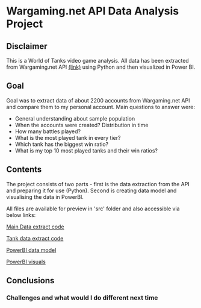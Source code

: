 # Wargaming.net API Data Analysis Project

## Disclaimer
This is a World of Tanks video game analysis. All data has been extracted from Wargaming.net API [(link)](https://developers.wargaming.net/reference/all/wot/account/list/?r_realm=eu) using Python and then visualized in Power BI.

## Goal

Goal was to extract data of about 2200 accounts from Wargaming.net API and compare them to my personal account. Main questions to answer were:

- General understanding about sample population
- When the accounts were created? Distribution in time
- How many battles played?
- What is the most played tank in every tier?
- Which tank has the biggest win ratio?
- What is my top 10 most played tanks and their win ratios?



## Contents
The project consists of two parts - first is the data extraction from the API and preparing it for use (Python). Second is creating data model and visualising the data in PowerBI. 

All files are available for preview in 'src' folder and also accessible via below links:

[Main Data extract code](src/Players_data.ipynb)

[Tank data extract code](src/Tank-data.ipynb)

[PowerBI data model](src/Power%20Bi%20Model.JPG)

[PowerBI visuals](src/Power%20BI%20_Wargaming%20project.pdf)


## Conclusions
### Challenges and what would I do different next time
